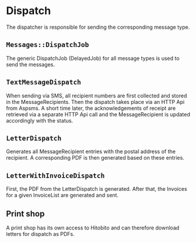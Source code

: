 # Dispatch
The dispatcher is responsible for sending the corresponding message type.

## `Messages::DispatchJob`
The generic DispatchJob (DelayedJob) for all message types is used to send the messages.

## `TextMessageDispatch`
When sending via SMS, all recipient numbers are first collected and stored in the MessageRecipients. Then the dispatch takes place via an HTTP Api from Aspsms. A short time later, the acknowledgements of receipt are retrieved via a separate HTTP Api call and the MessageRecipient is updated accordingly with the status.

## `LetterDispatch`
Generates all MessageRecipient entries with the postal address of the recipient. A corresponding PDF is then generated based on these entries.

## `LetterWithInvoiceDispatch`
First, the PDF from the LetterDispatch is generated. After that, the Invoices for a given InvoiceList are generated and sent.

## Print shop
A print shop has its own access to Hitobito and can therefore download letters for dispatch as PDFs.
